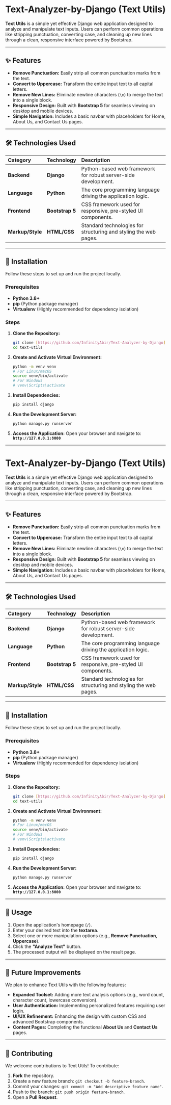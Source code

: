 # Text-Analyzer-by-Django (Text Utils)

**Text Utils** is a simple yet effective Django web application designed to analyze and manipulate text inputs. Users can perform common operations like stripping punctuation, converting case, and cleaning up new lines through a clean, responsive interface powered by Bootstrap.

---

## ✨ Features

* **Remove Punctuation:** Easily strip all common punctuation marks from the text.
* **Convert to Uppercase:** Transform the entire input text to all capital letters.
* **Remove New Lines:** Eliminate newline characters (`\n`) to merge the text into a single block.
* **Responsive Design:** Built with **Bootstrap 5** for seamless viewing on desktop and mobile devices.
* **Simple Navigation:** Includes a basic navbar with placeholders for Home, About Us, and Contact Us pages.

---

## 🛠️ Technologies Used

| Category | Technology | Description |
| :--- | :--- | :--- |
| **Backend** | **Django** | Python-based web framework for robust server-side development. |
| **Language** | **Python** | The core programming language driving the application logic. |
| **Frontend** | **Bootstrap 5** | CSS framework used for responsive, pre-styled UI components. |
| **Markup/Style** | **HTML/CSS** | Standard technologies for structuring and styling the web pages. |

---

## 🚀 Installation

Follow these steps to set up and run the project locally.

### Prerequisites

* **Python 3.8+**
* **pip** (Python package manager)
* **Virtualenv** (Highly recommended for dependency isolation)

### Steps

1.  **Clone the Repository:**
    ```bash
    git clone [https://github.com/InfinityAbir/Text-Analyzer-by-Django](https://github.com/InfinityAbir/Text-Analyzer-by-Django)
    cd text-utils
    ```

2.  **Create and Activate Virtual Environment:**
    ```bash
    python -m venv venv
    # For Linux/macOS
    source venv/bin/activate
    # For Windows
    # venv\Scripts\activate
    ```

3.  **Install Dependencies:**
    ```bash
    pip install django
    ```

4.  **Run the Development Server:**
    ```bash
    python manage.py runserver
    ```

5.  **Access the Application:**
    Open your browser and navigate to: **`http://127.0.0.1:8000`**

---

# Text-Analyzer-by-Django (Text Utils)

**Text Utils** is a simple yet effective Django web application designed to analyze and manipulate text inputs. Users can perform common operations like stripping punctuation, converting case, and cleaning up new lines through a clean, responsive interface powered by Bootstrap.

---

## ✨ Features

* **Remove Punctuation:** Easily strip all common punctuation marks from the text.
* **Convert to Uppercase:** Transform the entire input text to all capital letters.
* **Remove New Lines:** Eliminate newline characters (`\n`) to merge the text into a single block.
* **Responsive Design:** Built with **Bootstrap 5** for seamless viewing on desktop and mobile devices.
* **Simple Navigation:** Includes a basic navbar with placeholders for Home, About Us, and Contact Us pages.

---

## 🛠️ Technologies Used

| Category | Technology | Description |
| :--- | :--- | :--- |
| **Backend** | **Django** | Python-based web framework for robust server-side development. |
| **Language** | **Python** | The core programming language driving the application logic. |
| **Frontend** | **Bootstrap 5** | CSS framework used for responsive, pre-styled UI components. |
| **Markup/Style** | **HTML/CSS** | Standard technologies for structuring and styling the web pages. |

---

## 🚀 Installation

Follow these steps to set up and run the project locally.

### Prerequisites

* **Python 3.8+**
* **pip** (Python package manager)
* **Virtualenv** (Highly recommended for dependency isolation)

### Steps

1.  **Clone the Repository:**
    ```bash
    git clone [https://github.com/InfinityAbir/Text-Analyzer-by-Django](https://github.com/InfinityAbir/Text-Analyzer-by-Django)
    cd text-utils
    ```

2.  **Create and Activate Virtual Environment:**
    ```bash
    python -m venv venv
    # For Linux/macOS
    source venv/bin/activate
    # For Windows
    # venv\Scripts\activate
    ```

3.  **Install Dependencies:**
    ```bash
    pip install django
    ```

4.  **Run the Development Server:**
    ```bash
    python manage.py runserver
    ```

5.  **Access the Application:**
    Open your browser and navigate to: **`http://127.0.0.1:8000`**
---

## 📝 Usage

1.  Open the application's homepage (`/`).
2.  Enter your desired text into the **textarea**.
3.  Select one or more manipulation options (e.g., **Remove Punctuation**, **Uppercase**).
4.  Click the **"Analyze Text"** button.
5.  The processed output will be displayed on the result page.

---

## 🔮 Future Improvements

We plan to enhance Text Utils with the following features:

* **Expanded Toolset:** Adding more text analysis options (e.g., word count, character count, lowercase conversion).
* **User Authentication:** Implementing personalized features requiring user login.
* **UI/UX Refinement:** Enhancing the design with custom CSS and advanced Bootstrap components.
* **Content Pages:** Completing the functional **About Us** and **Contact Us** pages.

---

## 🤝 Contributing

We welcome contributions to Text Utils! To contribute:

1.  **Fork** the repository.
2.  Create a new feature branch: `git checkout -b feature-branch`.
3.  Commit your changes: `git commit -m "Add descriptive feature name"`.
4.  Push to the branch: `git push origin feature-branch`.
5.  Open a **Pull Request**.
